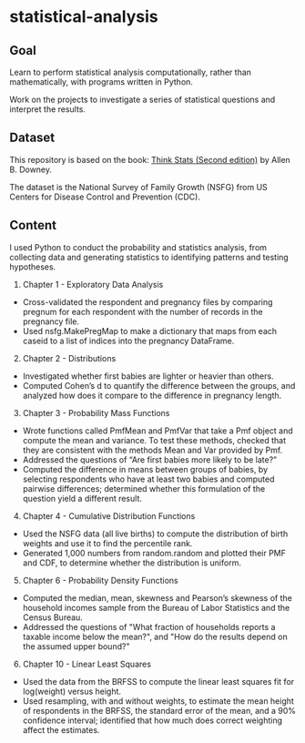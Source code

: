 # statistical-analysis

## Goal
Learn to perform statistical analysis computationally, rather than mathematically, with programs written in Python. 

Work on the projects to investigate a series of statistical questions and interpret the results. 

## Dataset
This repository is based on the book: [Think Stats (Second edition)](https://www.oreilly.com/library/view/think-stats-2nd/9781491907344/) by Allen B. Downey.

The dataset is the National Survey of Family Growth (NSFG) from US Centers for Disease Control and Prevention (CDC).

## Content
I used Python to conduct the probability and statistics analysis, from collecting data and generating statistics to identifying patterns and testing hypotheses.

1. Chapter 1 - Exploratory Data Analysis
- Cross-validated the respondent and pregnancy files by comparing pregnum for each respondent with the number of records in the pregnancy file.
- Used nsfg.MakePregMap to make a dictionary that maps from each caseid to a list of indices into the pregnancy DataFrame.

2. Chapter 2 - Distributions
- Investigated whether first babies are lighter or heavier than others.
- Computed Cohen’s d to quantify the difference between the groups, and analyzed how does it compare to the difference in pregnancy length.

3. Chapter 3 - Probability Mass Functions
- Wrote functions called PmfMean and PmfVar that take a Pmf object and compute the mean and variance. 
To test these methods, checked that they are consistent with the methods Mean and Var provided by Pmf.
- Addressed the questions of “Are first babies more likely to be late?” 
- Computed the difference in means between groups of babies, by selecting respondents who have at least two babies and computed pairwise differences; determined whether this formulation of the question yield a different result.

4. Chapter 4 - Cumulative Distribution Functions
- Used the NSFG data (all live births) to compute the distribution of birth weights and use it to find the percentile rank.
- Generated 1,000 numbers from random.random and plotted their PMF and CDF, to determine whether the distribution is uniform.

5. Chapter 6 - Probability Density Functions
- Computed the median, mean, skewness and Pearson’s skewness of the household incomes sample from the Bureau of Labor Statistics and the Census Bureau. 
- Addressed the questions of "What fraction of households reports a taxable income below the mean?", and "How do the results depend on the assumed upper bound?"

6. Chapter 10 - Linear Least Squares
- Used the data from the BRFSS to compute the linear least squares fit for log(weight) versus height.
- Used resampling, with and without weights, to estimate the mean height of respondents in the BRFSS, the standard error of the mean, and a 90% confidence interval; 
identified that how much does correct weighting affect the estimates. 

